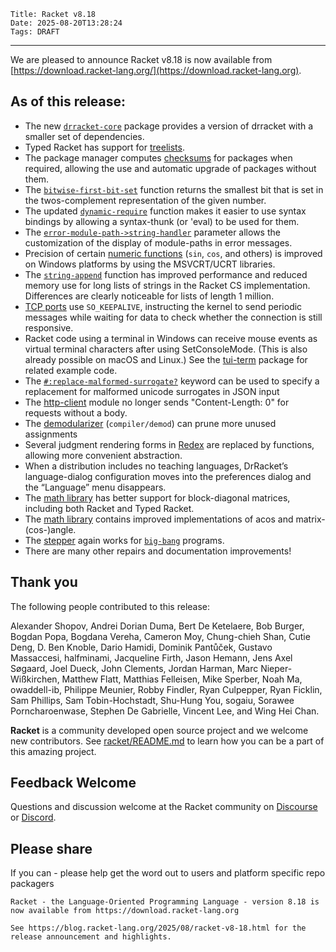     Title: Racket v8.18
    Date: 2025-08-20T13:28:24
    Tags: DRAFT


----------------------------------------------------------------------

We are pleased to announce Racket v8.18 is now available from [https://download.racket-lang.org/](https://download.racket-lang.org).

## As of this release:

- The new [`drracket-core`](https://github.com/racket/drracket/commit/ae16d6bc6e00a9498313cff035537ac98ef71194) package provides a version of drracket with a smaller set of dependencies.
- Typed Racket has support for [treelists](https://docs.racket-lang.org/reference/treelist.html).
- The package manager computes [checksums](https://docs.racket-lang.org/pkg/Package_Concepts.html) for packages when required, allowing the use and automatic upgrade of packages without them.
- The [`bitwise-first-bit-set`](https://docs.racket-lang.org/reference/generic-numbers.html#%28def._%28%28quote._~23~25kernel%29._bitwise-first-bit-set%29%29) function returns the smallest bit that is set in the twos-complement representation of the given number.
- The updated [`dynamic-require`](https://docs.racket-lang.org/reference/Module_Names_and_Loading.html#%28def._%28%28quote._~23~25kernel%29._dynamic-require%29%29) function makes it easier to use syntax bindings by allowing a syntax-thunk (or 'eval) to be used for them.
- The [`error-module-path->string-handler`](https://docs.racket-lang.org/reference/exns.html#%28def._%28%28quote._~23~25kernel%29._error-module-path-~3estring-handler%29%29) parameter allows the customization of the display of module-paths in error messages.
- Precision of certain [numeric functions](https://docs.racket-lang.org/reference/generic-numbers.html) (`sin`, `cos`, and others) is improved on Windows platforms by using the MSVCRT/UCRT libraries.
- The [`string-append`](https://docs.racket-lang.org/reference/strings.html#%28def._%28%28quote._~23~25kernel%29._string-append%29%29) function has improved performance and reduced memory use for long lists of strings in the Racket CS implementation. Differences are clearly noticeable for lists of length 1 million.
- [TCP ports](https://docs.racket-lang.org/reference/tcp.html) use `SO_KEEPALIVE`, instructing the kernel to send periodic messages while waiting for data to check whether the connection is still responsive.
- Racket code using a terminal in Windows can receive mouse events as virtual terminal characters after using SetConsoleMode. (This is also already possible on macOS and Linux.) See the [tui-term](https://docs.racket-lang.org/tui-term/index.html) package for related example code.
- The [`#:replace-malformed-surrogate?`](https://docs.racket-lang.org/json/index.html#%28part._.Parsing_.J.S.O.N_.Text_into_.J.S-.Expressions%29) keyword can be used to specify a replacement for malformed unicode surrogates in JSON input
- The [http-client](https://docs.racket-lang.org/http-client/index.html) module no longer sends "Content-Length: 0" for requests without a body.
- The [demodularizer](https://docs.racket-lang.org/raco/demod.html) (`compiler/demod`) can prune more unused assignments
- Several judgment rendering forms in [Redex](https://docs.racket-lang.org/redex/index.html) are replaced by functions, allowing more convenient abstraction.
- When a distribution includes no teaching languages, DrRacket’s language-dialog configuration moves into the preferences dialog and the “Language” menu disappears.
- The [math library](https://docs.racket-lang.org/math/index.html) has better support for block-diagonal matrices, including both Racket and Typed Racket.
- The [math library](https://docs.racket-lang.org/math/index.html) contains improved implementations of acos and matrix-(cos-)angle.
- The [stepper](https://docs.racket-lang.org/stepper/index.html) again works for [`big-bang`](https://docs.racket-lang.org/teachpack/2htdpuniverse.html#(part._world._interactive)) programs.
- There are many other repairs and documentation improvements!

## Thank you

The following people contributed to this release:

Alexander Shopov, Andrei Dorian Duma, Bert De Ketelaere, Bob Burger,
Bogdan Popa, Bogdana Vereha, Cameron Moy, Chung-chieh Shan, Cutie
Deng, D. Ben Knoble, Dario Hamidi, Dominik Pantůček, Gustavo
Massaccesi, halfminami, Jacqueline Firth, Jason Hemann, Jens Axel
Søgaard, Joel Dueck, John Clements, Jordan Harman, Marc
Nieper-Wißkirchen, Matthew Flatt, Matthias Felleisen, Mike Sperber,
Noah Ma, owaddell-ib, Philippe Meunier, Robby Findler, Ryan
Culpepper, Ryan Ficklin, Sam Phillips, Sam Tobin-Hochstadt, Shu-Hung
You, sogaiu, Sorawee Porncharoenwase, Stephen De Gabrielle, Vincent
Lee, and Wing Hei Chan.

**Racket** is a community developed open source project and we welcome new contributors. See [racket/README.md](https://github.com/racket/racket/blob/master/README.md#contributing)
to learn how you can be a part of this amazing project.

## Feedback Welcome

Questions and discussion welcome at the Racket community on [Discourse](https://racket.discourse.group/invites/VxkBcXY7yL) or
[Discord](https://discord.gg/6Zq8sH5).

## Please share

If you can  - please help get the word out to users and platform specific repo packagers
```
Racket - the Language-Oriented Programming Language - version 8.18 is now available from https://download.racket-lang.org

See https://blog.racket-lang.org/2025/08/racket-v8-18.html for the release announcement and highlights.
```
